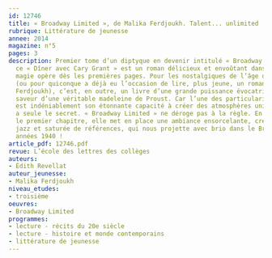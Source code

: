 ```yaml
---
id: 12746
title: « Broadway Limited », de Malika Ferdjoukh. Talent... unlimited !
rubrique: Littérature de jeunesse
annee: 2014
magazine: n°5
pages: 3
description: Premier tome d’un diptyque en devenir intitulé « Broadway Limited »,
  ce « Dîner avec Cary Grant » est un roman délicieux et envoûtant dans lequel la
  magie opère dès les premières pages. Pour les nostalgiques de l’âge d’or d’Hollywood
  (ou pour quiconque a déjà eu l’occasion de lire, plus jeune, un roman de Malika
  Ferdjoukh), c’est, en outre, un livre d’une grande puissance évocatrice et à la
  saveur d’une véritable madeleine de Proust. Car l’une des particularités de la romancière
  est indéniablement son étonnante capacité à créer des atmosphères uniques dont elle
  a seule le secret. « Broadway Limited » ne déroge pas à la règle. En effet, dès
  le premier chapitre, elle met en place une ambiance ensorcelante, crépitante de
  jazz et saturée de références, qui nous projette avec brio dans le Broadway des
  années 1940 !
article_pdf: 12746.pdf
revue: L’école des lettres des collèges
auteurs:
- Édith Revellat
auteur_jeunesse:
- Malika Ferdjoukh
niveau_etudes:
- troisième
oeuvres:
- Broadway Limited
programmes:
- lecture - récits du 20e siècle
- lecture - histoire et monde contemporains
- littérature de jeunesse
---
```


